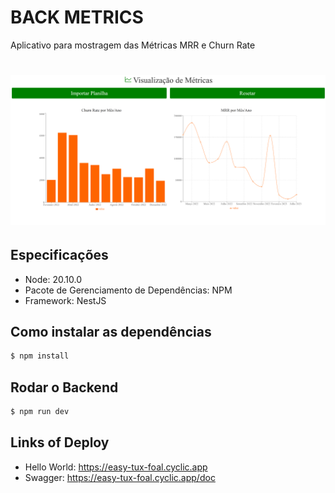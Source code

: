 # BACK METRICS
Aplicativo para mostragem das Métricas MRR e Churn Rate

<h1 align="center">
  <img alt="Nlw Setup" title="NLW Setup" width="700" src="./public/screen.png" />
</h1>

## Especificações
- Node: 20.10.0
- Pacote de Gerenciamento de Dependências: NPM
- Framework: NestJS

## Como instalar as dependências
```bash
$ npm install
```

## Rodar o Backend
```bash
$ npm run dev
```

## Links of Deploy
- Hello World: https://easy-tux-foal.cyclic.app
- Swagger: https://easy-tux-foal.cyclic.app/doc